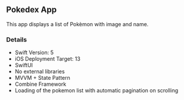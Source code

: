 ## Pokedex App
This app displays a list of Pokèmon with image and name.
### Details
- Swift Version: 5
- iOS Deployment Target: 13
- SwiftUI
- No external libraries
- MVVM + State Pattern
- Combine Framework
- Loading of the pokemon list with automatic pagination on scrolling
